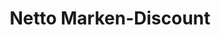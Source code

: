 ---
title: "Netto Marken-Discount"
url: /berlin/netto-marken-discount-mollstrasse/
shop: Supermarkt
---